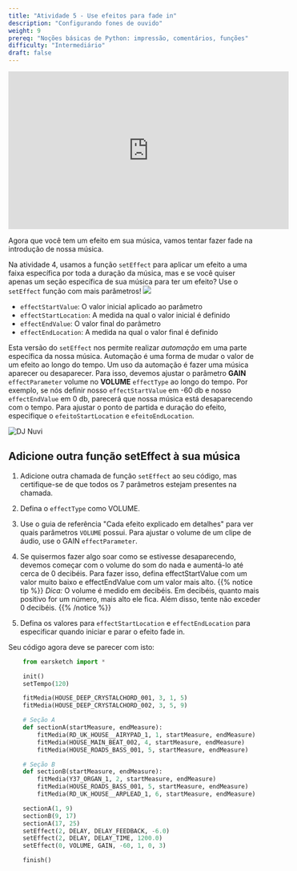 ```yaml
---
title: "Atividade 5 - Use efeitos para fade in"
description: "Configurando fones de ouvido"
weight: 9
prereq: "Noções básicas de Python: impressão, comentários, funções"
difficulty: "Intermediário"
draft: false
---
```

<p style="text-align: center;"><iframe width="560" height="315" src="https://www.youtube.com/embed/x3_gZYBX00I" frameborder="0" allow="accelerometer; autoplay; encrypted-media; gyroscope; picture-in-picture" allowfullscreen></iframe><p>

Agora que você tem um efeito em sua música, vamos tentar fazer fade na introdução de nossa música.

Na atividade 4, usamos a função `setEffect` para aplicar um efeito a uma faixa específica
por toda a duração da música, mas e se você quiser apenas um
seção específica de sua música para ter um efeito? Use o `setEffect`
função com mais parâmetros!
![](../img/screenshot-seteffect2.png)

- `effectStartValue`: O valor inicial aplicado ao parâmetro
- `effectStartLocation`: A medida na qual o valor inicial é definido
- `effectEndValue`: O valor final do parâmetro
- `effectEndLocation`: A medida na qual o valor final é definido

Esta versão do `setEffect` nos permite realizar *automação*
em uma parte específica da nossa música. Automação é uma forma de mudar o valor
de um efeito ao longo do tempo. Um uso da automação é fazer uma música aparecer
ou desaparecer. Para isso, devemos ajustar o parâmetro **GAIN** `effectParameter`
volume no **VOLUME** `effectType` ao longo do tempo. Por exemplo, se nós
definir nosso `effectStartValue` em -60 db e nosso `effectEndValue` em 0
db, parecerá que nossa música está desaparecendo com o tempo. Para ajustar o
ponto de partida e duração do efeito, especifique o
`efeitoStartLocation` e `efeitoEndLocation`.

![DJ Nuvi](https://media.giphy.com/media/OTk8FTCvQ5WQQfJqVf/giphy.gif)
## Adicione outra função setEffect à sua música

1. Adicione outra chamada de função `setEffect` ao seu código, mas certifique-se de que todos os 7 parâmetros estejam presentes na chamada.
2. Defina o `effectType` como VOLUME.
3. Use o guia de referência "Cada efeito explicado em detalhes" para ver quais parâmetros `VOLUME` possui. Para ajustar o volume de um clipe de áudio, use o GAIN `effectParameter`.
4. Se quisermos fazer algo soar como se estivesse desaparecendo, devemos começar com o volume do som do nada e aumentá-lo até cerca de 0 decibéis. Para fazer isso, defina effectStartValue com um valor muito baixo e effectEndValue com um valor mais alto.
{{% notice tip %}}
*Dica:* O volume é medido em decibéis. Em decibéis, quanto mais positivo for um número, mais alto ele fica. Além disso, tente não exceder 0 decibéis.
{{% /notice %}}

5. Defina os valores para `effectStartLocation` e `effectEndLocation` para especificar quando iniciar e parar o efeito fade in.

Seu código agora deve se parecer com isto:

```python
    from earsketch import *

    init()
    setTempo(120)

    fitMedia(HOUSE_DEEP_CRYSTALCHORD_001, 3, 1, 5)
    fitMedia(HOUSE_DEEP_CRYSTALCHORD_002, 3, 5, 9)

    # Seção A
    def sectionA(startMeasure, endMeasure):
        fitMedia(RD_UK_HOUSE__AIRYPAD_1, 1, startMeasure, endMeasure)
        fitMedia(HOUSE_MAIN_BEAT_002, 4, startMeasure, endMeasure)
        fitMedia(HOUSE_ROADS_BASS_001, 5, startMeasure, endMeasure)

    # Seção B
    def sectionB(startMeasure, endMeasure): 
        fitMedia(Y37_ORGAN_1, 2, startMeasure, endMeasure)
        fitMedia(HOUSE_ROADS_BASS_001, 5, startMeasure, endMeasure)
        fitMedia(RD_UK_HOUSE__ARPLEAD_1, 6, startMeasure, endMeasure)

    sectionA(1, 9)
    sectionB(9, 17)
    sectionA(17, 25)
    setEffect(2, DELAY, DELAY_FEEDBACK, -6.0)
    setEffect(2, DELAY, DELAY_TIME, 1200.0)
    setEffect(0, VOLUME, GAIN, -60, 1, 0, 3)

    finish()
```
